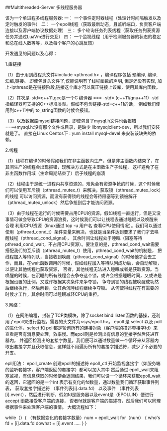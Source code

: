 ##Multithreaded-Server
多线程服务器

该为一个单进程多线程服务器:
一： 一个事件定时器线程（处理计时间隔触发以及定时触发的事件）
二： 一个epoll线程（获取最新动态，且监听端口，负责客户端连接以及客户端协议数据处理）
三： 多个轮询任务列表线程（获取任务列表资源任务并通过LuaVm进行交互）
四： 一个监视线程（用于检测服务器的状态的稳定和总在线人数等等，以及每个客户的心跳反馈）



开发遇见的问题以及心得：

1.库链接

（1）由于用到线程头文件#include <pthread.h> ，编译程序包括 预编译, 编译,汇编,链接。
即使包含头文件了,仅能说明有了线程函数的声明, 但是还没有实现, 加上-lpthread是在链接阶段,链接这个库才可以真正链接上该库，使用其库内函数。

（2）其次是-std=c++11,gcc是一个C 编译器 === -std= (c++11/gnu++11) -std指编译器可支持的C++标准类型。假如不包含链接-std=c++11的话，
例如我们使用到c++11中的 to_string函数的时候会报错。

（3）以及数据库mysql链接问题，即使包含了mysql.h文件也会报错====>mysql.h:没有那个文件或目录，是缺少 libmysqlclient-dev，所以我们安装就是了。
直接在Linux Centos下 : yum install mysql-devel 来安装该缺失的依赖。


2.线程

（1）线程在编译的时候假如我们在非主函数内生产，但是非主函数内结束了，在其间生产的线程会出现报错，现解决方式是在主函数生产子线程，
这样避免了在非主函数作用域（生命周期结束了）后子线程的崩溃

（2）线程由于是统一进程内共享资源的，难免会有资源争抢的时候，这个时候我们可以使用互斥锁（pthread_mutex_t）来解决，获取锁（pthread_mutex_lock）的线程
可以访问资源，而没有获得锁的线程会等待阻塞等到锁被解开（pthread_mutex_unlock）然后争抢到后才能访问资源。

（3）由于线程在运行的时候需要占用CPU的资源，假如线程一直运行，但是又没事情可做会导致CPU的资源浪费，这时候我们可以让线程去通过睡眠以及唤醒来合理
利用CPU资源（linux通过 top -u 用户名 查看CPU使用情况）。我们可以通过使用（pthread_cond_t）条件变量来解决，也就是当条件达到要求了我们才去唤醒线程（pthread_cond_signal），
其余时间让线程处于睡眠（阻塞等待pthread_cond_wait，不占用CPU资源）。要注意的是，pthread_cond_wait需要搭配我们的互斥锁（pthread_mutex_t）使用，pthread_cond_wait的机制是，
把线程加入等待列队，当接收到唤醒（pthread_cond_signal）的时候他才会去工作，而且，在wait函数调用的时候，假如线程加入等待队列成功后，会自动解锁，以便让其他线程也获取资源，
否者，其他线程无法进入睡眠或者是获取资源。当唤醒的时候，在沉睡的所有线程会去争夺这个锁，或许会根据睡眠时间，又或许是根据设置的比例，又或许根据某次条件来争夺锁，
争夺到锁的线程被唤醒成功然后继续执行，然后解锁，让其余沉睡线程继续争夺锁。 从何使得线程在有需要的时候才工作，其余时间可以睡眠减轻CPU的重担。


3.网络：

（1）在网络编程，封装了TCP类模块，除了socket bind listen函数的基操，还利用了epoll来进行监视，需要的头文件为<sys/epoll.h>。
epoll 是 select 以及 poll 的进化体，select 和 poll都是轮询所有的连接对象（客户端的描述套接字fd）来查看是否有消息要处理，效率慢。而epoll则是检测出有信息的套接字然后装进容器内，
并返回检测出的套接字数量，我们便可以通过数量做一个循环来从容器内取出套接字并且获取信息，这样就不用遍历所有的套接字描述符，减少了不必要的开支。

epll用法：
epoll_create 创建epoll的描述符
epoll_ctl 开始监视套接字（如服务端的监听套接字，客户端返回的套接字）都可以加入其中
然后通过 epoll_wait来阻塞监视，有信息获取的时候便会返回结果，我们可以设一个循环来获取epoll_wait的返回，它返回的是一个int 表示有变化的fd数量，通过数量我们循环获取事件列表，
获取套接字描述符 （事件列表[i].data.fd） 以及事件 （事件列表[i].event），然后进行判断，假如fd是服务器以及event是（EPOLLIN）便进行 accept 函数接受客户端的连接，
否者fd就是客户端的描述符，然后我们可以同理根据事件来处理客户端的事情。
大概流程如下：
	
while（）{
	（有数据变化的套接字数量）num = epoll_wait
 	for（num）
	{
		who's fd = [i].data.fd
		dowhat = [i].event
		.....
	}
 }
